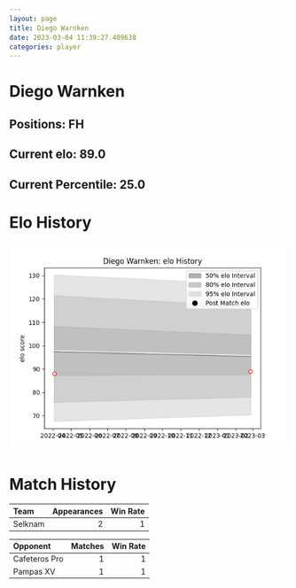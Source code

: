 ```yaml
---  
layout: page  
title: Diego Warnken  
date: 2023-03-04 11:39:27.409638  
categories: player  
---
```

# Diego Warnken

## Positions: FH

## Current elo: 89.0

## Current Percentile: 25.0

# Elo History


![elo history](history_DiegoWarnken.png)
# Match History


| Team    |   Appearances |   Win Rate |
|:--------|--------------:|-----------:|
| Selknam |             2 |          1 |

| Opponent      |   Matches |   Win Rate |
|:--------------|----------:|-----------:|
| Cafeteros Pro |         1 |          1 |
| Pampas XV     |         1 |          1 |